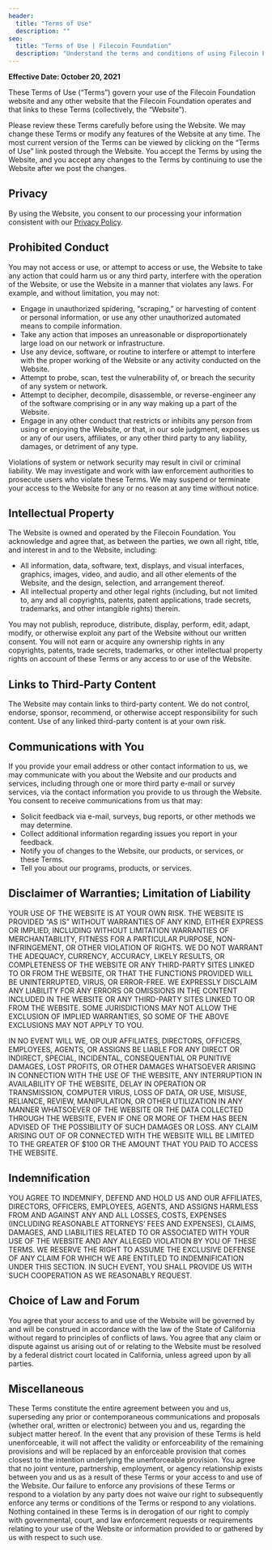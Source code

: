 ```yaml
---
header:
  title: "Terms of Use"
  description: ""
seo:
  title: "Terms of Use | Filecoin Foundation"
  description: "Understand the terms and conditions of using Filecoin Foundation services. Read our detailed Terms of Use for more information."
---
```


**Effective Date: October 20, 2021**

These Terms of Use (“Terms”) govern your use of the Filecoin Foundation website and any other website that the Filecoin Foundation operates and that links to these Terms (collectively, the “Website”).

Please review these Terms carefully before using the Website. We may change these Terms or modify any features of the Website at any time. The most current version of the Terms can be viewed by clicking on the “Terms of Use” link posted through the Website. You accept the Terms by using the Website, and you accept any changes to the Terms by continuing to use the Website after we post the changes.

## Privacy

By using the Website, you consent to our processing your information consistent with our [Privacy Policy](/privacy-policy).

## Prohibited Conduct

You may not access or use, or attempt to access or use, the Website to take any action that could harm us or any third party, interfere with the operation of the Website, or use the Website in a manner that violates any laws. For example, and without limitation, you may not:

- Engage in unauthorized spidering, “scraping,” or harvesting of content or personal information, or use any other unauthorized automated means to compile information.
- Take any action that imposes an unreasonable or disproportionately large load on our network or infrastructure.
- Use any device, software, or routine to interfere or attempt to interfere with the proper working of the Website or any activity conducted on the Website.
- Attempt to probe, scan, test the vulnerability of, or breach the security of any system or network.
- Attempt to decipher, decompile, disassemble, or reverse-engineer any of the software comprising or in any way making up a part of the Website.
- Engage in any other conduct that restricts or inhibits any person from using or enjoying the Website, or that, in our sole judgment, exposes us or any of our users, affiliates, or any other third party to any liability, damages, or detriment of any type.

Violations of system or network security may result in civil or criminal liability. We may investigate and work with law enforcement authorities to prosecute users who violate these Terms. We may suspend or terminate your access to the Website for any or no reason at any time without notice.

## Intellectual Property

The Website is owned and operated by the Filecoin Foundation. You acknowledge and agree that, as between the parties, we own all right, title, and interest in and to the Website, including:

- All information, data, software, text, displays, and visual interfaces, graphics, images, video, and audio, and all other elements of the Website, and the design, selection, and arrangement thereof.
- All intellectual property and other legal rights (including, but not limited to, any and all copyrights, patents, patent applications, trade secrets, trademarks, and other intangible rights) therein.

You may not publish, reproduce, distribute, display, perform, edit, adapt, modify, or otherwise exploit any part of the Website without our written consent. You will not earn or acquire any ownership rights in any copyrights, patents, trade secrets, trademarks, or other intellectual property rights on account of these Terms or any access to or use of the Website.

## Links to Third-Party Content

The Website may contain links to third-party content. We do not control, endorse, sponsor, recommend, or otherwise accept responsibility for such content. Use of any linked third-party content is at your own risk.

## Communications with You

If you provide your email address or other contact information to us, we may communicate with you about the Website and our products and services, including through one or more third party e-mail or survey services, via the contact information you provide to us through the Website. You consent to receive communications from us that may:

- Solicit feedback via e-mail, surveys, bug reports, or other methods we may determine.
- Collect additional information regarding issues you report in your feedback.
- Notify you of changes to the Website, our products, or services, or these Terms.
- Tell you about our programs, products, or services.

## Disclaimer of Warranties; Limitation of Liability

YOUR USE OF THE WEBSITE IS AT YOUR OWN RISK. THE WEBSITE IS PROVIDED “AS IS” WITHOUT WARRANTIES OF ANY KIND, EITHER EXPRESS OR IMPLIED, INCLUDING WITHOUT LIMITATION WARRANTIES OF MERCHANTABILITY, FITNESS FOR A PARTICULAR PURPOSE, NON-INFRINGEMENT, OR OTHER VIOLATION OF RIGHTS. WE DO NOT WARRANT THE ADEQUACY, CURRENCY, ACCURACY, LIKELY RESULTS, OR COMPLETENESS OF THE WEBSITE OR ANY THIRD-PARTY SITES LINKED TO OR FROM THE WEBSITE, OR THAT THE FUNCTIONS PROVIDED WILL BE UNINTERRUPTED, VIRUS, OR ERROR-FREE. WE EXPRESSLY DISCLAIM ANY LIABILITY FOR ANY ERRORS OR OMISSIONS IN THE CONTENT INCLUDED IN THE WEBSITE OR ANY THIRD-PARTY SITES LINKED TO OR FROM THE WEBSITE. SOME JURISDICTIONS MAY NOT ALLOW THE EXCLUSION OF IMPLIED WARRANTIES, SO SOME OF THE ABOVE EXCLUSIONS MAY NOT APPLY TO YOU.

IN NO EVENT WILL WE, OR OUR AFFILIATES, DIRECTORS, OFFICERS, EMPLOYEES, AGENTS, OR ASSIGNS BE LIABLE FOR ANY DIRECT OR INDIRECT, SPECIAL, INCIDENTAL, CONSEQUENTIAL OR PUNITIVE DAMAGES, LOST PROFITS, OR OTHER DAMAGES WHATSOEVER ARISING IN CONNECTION WITH THE USE OF THE WEBSITE, ANY INTERRUPTION IN AVAILABILITY OF THE WEBSITE, DELAY IN OPERATION OR TRANSMISSION, COMPUTER VIRUS, LOSS OF DATA, OR USE, MISUSE, RELIANCE, REVIEW, MANIPULATION, OR OTHER UTILIZATION IN ANY MANNER WHATSOEVER OF THE WEBSITE OR THE DATA COLLECTED THROUGH THE WEBSITE, EVEN IF ONE OR MORE OF THEM HAS BEEN ADVISED OF THE POSSIBILITY OF SUCH DAMAGES OR LOSS. ANY CLAIM ARISING OUT OF OR CONNECTED WITH THE WEBSITE WILL BE LIMITED TO THE GREATER OF $100 OR THE AMOUNT THAT YOU PAID TO ACCESS THE WEBSITE.

## Indemnification

YOU AGREE TO INDEMNIFY, DEFEND AND HOLD US AND OUR AFFILIATES, DIRECTORS, OFFICERS, EMPLOYEES, AGENTS, AND ASSIGNS HARMLESS FROM AND AGAINST ANY AND ALL LOSSES, COSTS, EXPENSES (INCLUDING REASONABLE ATTORNEYS’ FEES AND EXPENSES), CLAIMS, DAMAGES, AND LIABILITIES RELATED TO OR ASSOCIATED WITH YOUR USE OF THE WEBSITE AND ANY ALLEGED VIOLATION BY YOU OF THESE TERMS. WE RESERVE THE RIGHT TO ASSUME THE EXCLUSIVE DEFENSE OF ANY CLAIM FOR WHICH WE ARE ENTITLED TO INDEMNIFICATION UNDER THIS SECTION. IN SUCH EVENT, YOU SHALL PROVIDE US WITH SUCH COOPERATION AS WE REASONABLY REQUEST.

## Choice of Law and Forum

You agree that your access to and use of the Website will be governed by and will be construed in accordance with the law of the State of California without regard to principles of conflicts of laws. You agree that any claim or dispute against us arising out of or relating to the Website must be resolved by a federal district court located in California, unless agreed upon by all parties.

## Miscellaneous

These Terms constitute the entire agreement between you and us, superseding any prior or contemporaneous communications and proposals (whether oral, written or electronic) between you and us, regarding the subject matter hereof. In the event that any provision of these Terms is held unenforceable, it will not affect the validity or enforceability of the remaining provisions and will be replaced by an enforceable provision that comes closest to the intention underlying the unenforceable provision. You agree that no joint venture, partnership, employment, or agency relationship exists between you and us as a result of these Terms or your access to and use of the Website. Our failure to enforce any provisions of these Terms or respond to a violation by any party does not waive our right to subsequently enforce any terms or conditions of the Terms or respond to any violations. Nothing contained in these Terms is in derogation of our right to comply with governmental, court, and law enforcement requests or requirements relating to your use of the Website or information provided to or gathered by us with respect to such use.
